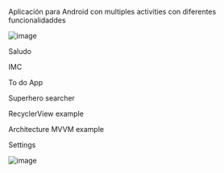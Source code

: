 Aplicación para Android con multiples activities con diferentes funcionalidaddes

![image](https://github.com/user-attachments/assets/4b7e0f0e-05b5-4c13-b9dc-782c3d89289b)

Saludo

IMC

To do App

Superhero searcher

RecyclerView example

Architecture MVVM example

Settings

![image](https://github.com/user-attachments/assets/38c9bf12-2ce2-4b4e-8cff-bec1e3b8b579)

